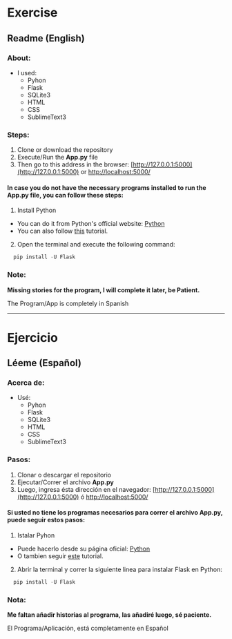 # Exercise
## Readme (English)

### About:
- I used:
  - Pyhon
  - Flask
  - SQLite3
  - HTML
  - CSS
  - SublimeText3

### Steps:
1. Clone or download the repository
2. Execute/Run the **App.py** file
3. Then go to this address in the browser: [http://127.0.0.1:5000](http://127.0.0.1:5000) or [http://localhost:5000/](http://localhost:5000/)

#### In case you do not have the necessary programs installed to run the **App.py** file, you can follow these steps:
1. Install Python
  - You can do it from Python's official website: [Python](https://www.python.org/)
  - You can also follow [this](https://youtu.be/UvcQlPZ8ecA) tutorial.
2. Open the terminal and execute the following command:
  ```python
    pip install -U Flask
  ```

### Note:
**Missing stories for the program, I will complete it later, be Patient.**

The Program/App is completely in Spanish



***


# Ejercicio
## Léeme (Español)

### Acerca de:
- Usé:
  - Pyhon
  - Flask
  - SQLite3
  - HTML
  - CSS
  - SublimeText3

### Pasos:
1. Clonar o descargar el repositorio
2. Ejecutar/Correr el archivo **App.py**
3. Luego, ingresa ésta dirección en el navegador: [http://127.0.0.1:5000](http://127.0.0.1:5000) ó  [http://localhost:5000/](http://localhost:5000/)

#### Si usted no tiene los programas necesarios para correr el archivo **App.py**, puede seguir estos pasos:
1. Istalar Pyhon
 - Puede hacerlo desde su página oficial: [Python](https://www.python.org/)
 - O tambien seguir [este](https://youtu.be/zKhbbrN7JhY) tutorial.
2. Abrir la terminal y correr la siguiente linea para instalar Flask en Python:
  ```python
    pip install -U Flask
  ```

### Nota:
**Me faltan añadir historias al programa, las añadiré luego, sé paciente.**

El Programa/Aplicación, está completamente en Español
